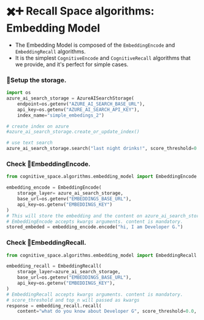 # ✖️➕ Recall Space algorithms: Embedding Model

+ The Embedding Model is composed  of the `EmbeddingEncode` and `EmbeddingRecall` algorithms.
+ It is the simplest `CognitiveEncode` and `CognitiveRecall` algorithms that we provide, and it's perfect for simple cases.

### 💾Setup the storage.
```python
import os
azure_ai_search_storage = AzureAISearchStorage(
    endpoint=os.getenv("AZURE_AI_SEARCH_BASE_URL"),
    api_key=os.getenv("AZURE_AI_SEARCH_API_KEY"),
    index_name="simple_embedings_2")

# create index on azure
#azure_ai_search_storage.create_or_update_index()

# use text search
azure_ai_search_storage.search("last night drinks!", score_threshold=0.0, top_n=5)
```

### Check 🧠EmbeddingEncode.
```python
from cognitive_space.algorithms.embedding_model import EmbeddingEncode

embedding_encode = EmbeddingEncode(
    storage_layer= azure_ai_search_storage,
    base_url=os.getenv("EMBEDDINGS_BASE_URL"),
    api_key=os.getenv("EMBEDDINGS_KEY")
)
# This will store the embedding and the content on azure_ai_search_storage
# EmbeddingEncode accepts kwargs arguments. content is mandatory.
stored_embeded = embedding_encode.encode("hi, I am Developer G.")
```

### Check 🦉EmbeddingRecall.
```python
from cognitive_space.algorithms.embedding_model import EmbeddingRecall

embedding_recall = EmbeddingRecall(
    storage_layer=azure_ai_search_storage,
    base_url=os.getenv("EMBEDDINGS_BASE_URL"),
    api_key=os.getenv("EMBEDDINGS_KEY"),
)
# EmbeddingRecall accepts kwargs arguments. content is mandatory.
# score_threshold and top_n will passed as kwargs
response = embedding_recall.recall(
    content="what do you know about Developer G", score_threshold=0.0, top_n=10)
```
